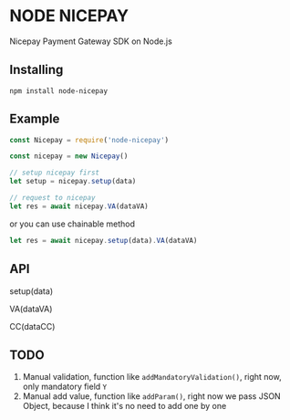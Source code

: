 # NODE NICEPAY

Nicepay Payment Gateway SDK on Node.js

## Installing

`npm install node-nicepay`

## Example

```js
const Nicepay = require('node-nicepay')

const nicepay = new Nicepay()

// setup nicepay first
let setup = nicepay.setup(data)

// request to nicepay
let res = await nicepay.VA(dataVA)
```

or you can use chainable method

```js
let res = await nicepay.setup(data).VA(dataVA)
```

## API

setup(data)

VA(dataVA)

CC(dataCC)

## TODO

1. Manual validation, function like `addMandatoryValidation()`, right now, only mandatory field `Y`
2. Manual add value, function like `addParam()`, right now we pass JSON Object, because I think it's no need to add one by one
